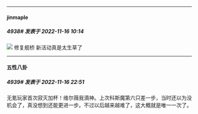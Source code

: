 

*****

####  jinmaple  
##### 4938#       发表于 2022-11-16 10:14

<img src="https://static.saraba1st.com/image/smiley/face2017/009.gif" referrerpolicy="no-referrer"> 修复舰桥 新活动真是太生草了



*****

####  五性八卦  
##### 4939#       发表于 2022-11-16 22:51

无氪玩家首次寂灭加杯！维尔薇我滴神。上次科斯魔第六只差一步，当时还以为没机会了，真没想到还能更进一步。不过以后越来越难了，这大概就是唯一一次了。

